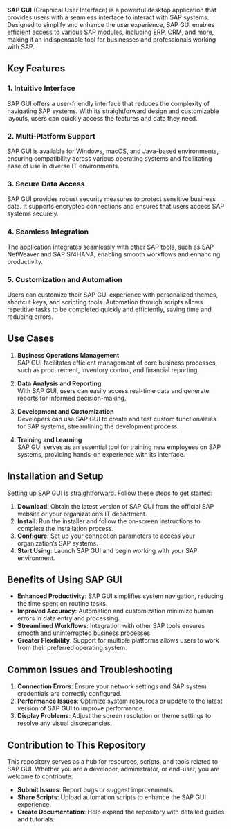 **SAP GUI** (Graphical User Interface) is a powerful desktop application that provides users with a seamless interface to interact with SAP systems. Designed to simplify and enhance the user experience, SAP GUI enables efficient access to various SAP modules, including ERP, CRM, and more, making it an indispensable tool for businesses and professionals working with SAP.

## Key Features

### 1. Intuitive Interface

SAP GUI offers a user-friendly interface that reduces the complexity of navigating SAP systems. With its straightforward design and customizable layouts, users can quickly access the features and data they need.

### 2. Multi-Platform Support

SAP GUI is available for Windows, macOS, and Java-based environments, ensuring compatibility across various operating systems and facilitating ease of use in diverse IT environments.

### 3. Secure Data Access

SAP GUI provides robust security measures to protect sensitive business data. It supports encrypted connections and ensures that users access SAP systems securely.

### 4. Seamless Integration

The application integrates seamlessly with other SAP tools, such as SAP NetWeaver and SAP S/4HANA, enabling smooth workflows and enhancing productivity.

### 5. Customization and Automation

Users can customize their SAP GUI experience with personalized themes, shortcut keys, and scripting tools. Automation through scripts allows repetitive tasks to be completed quickly and efficiently, saving time and reducing errors.

## Use Cases

1. **Business Operations Management**  
    SAP GUI facilitates efficient management of core business processes, such as procurement, inventory control, and financial reporting.
    
2. **Data Analysis and Reporting**  
    With SAP GUI, users can easily access real-time data and generate reports for informed decision-making.
    
3. **Development and Customization**  
    Developers can use SAP GUI to create and test custom functionalities for SAP systems, streamlining the development process.
    
4. **Training and Learning**  
    SAP GUI serves as an essential tool for training new employees on SAP systems, providing hands-on experience with its interface.
    

## Installation and Setup

Setting up SAP GUI is straightforward. Follow these steps to get started:

1. **Download**: Obtain the latest version of SAP GUI from the official SAP website or your organization’s IT department.
2. **Install**: Run the installer and follow the on-screen instructions to complete the installation process.
3. **Configure**: Set up your connection parameters to access your organization’s SAP systems.
4. **Start Using**: Launch SAP GUI and begin working with your SAP environment.

## Benefits of Using SAP GUI

- **Enhanced Productivity**: SAP GUI simplifies system navigation, reducing the time spent on routine tasks.
- **Improved Accuracy**: Automation and customization minimize human errors in data entry and processing.
- **Streamlined Workflows**: Integration with other SAP tools ensures smooth and uninterrupted business processes.
- **Greater Flexibility**: Support for multiple platforms allows users to work from their preferred operating system.

## Common Issues and Troubleshooting

1. **Connection Errors**: Ensure your network settings and SAP system credentials are correctly configured.
2. **Performance Issues**: Optimize system resources or update to the latest version of SAP GUI to improve performance.
3. **Display Problems**: Adjust the screen resolution or theme settings to resolve any visual discrepancies.

## Contribution to This Repository

This repository serves as a hub for resources, scripts, and tools related to SAP GUI. Whether you are a developer, administrator, or end-user, you are welcome to contribute:

- **Submit Issues**: Report bugs or suggest improvements.
- **Share Scripts**: Upload automation scripts to enhance the SAP GUI experience.
- **Create Documentation**: Help expand the repository with detailed guides and tutorials.
